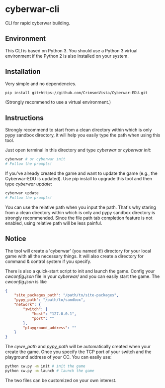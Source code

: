 # cyberwar-cli
CLI for rapid cyberwar building.

## Environment
This CLI is based on Python 3. You should use a Python 3 virtual environment if the Python 2 is also installed on your system.

## Installation
Very simple and no dependencies.
```sh
pip install git+https://github.com/CrimsonVista/Cyberwar-EDU.git
```
(Strongly recommend to use a virtual environment.)

## Instructions
Strongly recommend to start from a clean directory within which is only pypy sandbox directory, it will help you easily type the path when using this tool.

Just open terminal in this directory and type *cyberwar* or *cyberwar init*:
```sh
cyberwar # or cyberwar init
# Follow the prompts!
```
If you've already created the game and want to update the game (e.g., the Cyberwar-EDU is updated). Use pip install to upgrade this tool and then type *cyberwar update*:
```sh
cyberwar update
# Follow the prompts!
```
You can use the relative path when you input the path. That's why staring from a clean directory within which is only and pypy sandbox directory is strongly recommended. Since the file path tab completion feature is not enabled, using relative path will be less painful.

## Notice
The tool will create a 'cyberwar' (you named it!) directory for your local game with all the necessary things. It will also create a directory for command & control system if you specify.

There is also a quick-start script to init and launch the game. Config your *cwconfig.json* file in your *cyberwar/* and you can easily start the game. The *cwconfig.json* is like
```json
{
	"site_packages_path": "/path/to/site-packages",
	"pypy_path": "/path/to/sandbox",
	"network": {
		"switch": {
			"host": "127.0.0.1",
			"port": ""
		},
		"playground_address": ""
	}
}
```
The *cywe_path* and *pypy_path* will be automatically created when your create the game. Once you specify the TCP port of your switch and the playground address of your CC. You can easily use:
```sh
python cw.py -m init # init the game
python cw.py -m launch # launch the game
```
The two files can be customized on your own interest.
